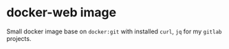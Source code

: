 # docker-web image

Small docker image base on `docker:git` with installed `curl`, `jq` for my
`gitlab` projects.
